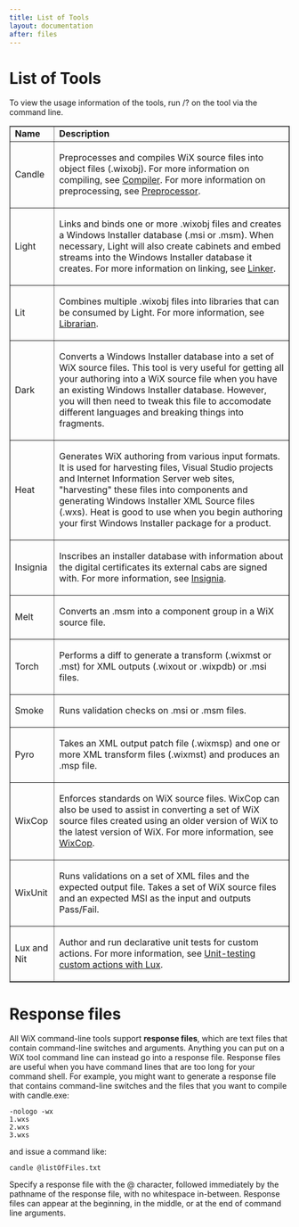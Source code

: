 ```yaml
---
title: List of Tools
layout: documentation
after: files
---
```

# List of Tools

To view the usage information of the tools, run /? on the tool via the command line.

<table border="1">
  <tr>
    <td><b>Name</b></td>
    <td><b>Description</b></td>
  </tr>
  <tr>
    <td>
      <p>Candle</p>
    </td>
    <td>
      <p>Preprocesses and compiles WiX source files into object files (.wixobj). For more 
      information on compiling, see <a href="../candle/">Compiler</a>. For more information on 
      preprocessing, see <a href="../preprocessor/">Preprocessor</a>.</p>
    </td>
  </tr>
  <tr>
    <td>
      <p>Light</p>
    </td>
    <td>
      <p>Links and binds one or more .wixobj files and creates a Windows Installer 
      database (.msi or .msm). When necessary, Light will also create cabinets and embed 
      streams into the Windows Installer database it creates.&nbsp;For more information 
      on linking, see <a href="../light/">Linker</a>.</p>
    </td>
  </tr>
  <tr>
    <td>
      <p>Lit</p>
    </td>
    <td>
      <p>Combines multiple .wixobj files into libraries that can be consumed by Light. 
      For more information, see <a href="../lit/">Librarian</a>.</p>
    </td>
  </tr>
  <tr>
   <td>
      <p>Dark</p>
    </td>
    <td>
      <p>Converts a Windows Installer database into a set of WiX source files. This tool 
      is very useful for getting all your authoring into a WiX source file when you 
      have an existing Windows Installer database. However, you will then need to 
      tweak this file to accomodate different languages and breaking things into 
      fragments.</p>
    </td>
  </tr>
  <tr>
    <td>
      <p>Heat</p>
    </td>
    <td>
      <p>Generates WiX authoring from various input formats. It is used for harvesting 
      files, Visual Studio projects and Internet Information Server web sites, 
      &quot;harvesting&quot; these files into components and generating Windows Installer XML 
      Source files (.wxs). Heat is good to use when you begin authoring your first 
      Windows Installer package for a product.</p>
    </td>
  </tr>
  <tr>
    <td>
      <p>Insignia</p>
    </td>
    <td>
      <p>Inscribes an installer database with information about the digital certificates its external cabs are signed with. 
      For more information, see <a href="../insignia/">Insignia</a>.</p>
    </td>
  </tr>
  <tr>
    <td>
      <p>Melt</p>
    </td>
    <td>
      <p>Converts an .msm into a component group in a WiX source file.</p>
    </td>
  </tr>
  <tr>
    <td>
      <p>Torch</p>
    </td>
    <td>
      <p>Performs a diff to generate a transform (.wixmst or .mst) for XML outputs (.wixout or .wixpdb) or .msi files.</p>
    </td>
  </tr>
  <tr>
    <td>
      <p>Smoke</p>
    </td>
    <td>
      <p>Runs validation checks on .msi or .msm files.</p>
    </td>
  </tr>
  <tr>
    <td>
      <p>Pyro</p>
    </td>
    <td>
      <p>Takes an XML output patch file (.wixmsp) and one or more XML transform files (.wixmst) and produces an .msp file.</p>
    </td>
  </tr>
  <tr>
    <td>
      <p>WixCop</p>
    </td>
    <td>
      <p>Enforces standards on WiX source files. WixCop can also be used to assist in converting a set of WiX source files created using an older version of WiX to the latest version of WiX.
      For more information, see <a href="../wixcop/">WixCop</a>.</p>
    </td>
  </tr>
  <tr>
    <td>
      <p>WixUnit</p>
    </td>
    <td>
      <p>Runs validations on a set of XML files and the expected output file. Takes a set 
      of WiX source files and an expected MSI as the input and outputs Pass/Fail.</p>
    </td>
  </tr>
  <tr>
    <td>
      <p>Lux and Nit</p>
    </td>
    <td>
      <p>Author and run declarative unit tests for custom actions. For more information,
      see <a href="../lux/">Unit-testing custom actions with Lux</a>.</p>
    </td>
  </tr>
</table>

# Response files

All WiX command-line tools support **response files**, which are text files that contain command-line switches and arguments. Anything you can put on a WiX tool command line can instead go into a response file. Response files are useful when you have command lines that are too long for your command shell. For example, you might want to generate a response file that contains command-line switches and the files that you want to compile with candle.exe:

    -nologo -wx
    1.wxs
    2.wxs 
    3.wxs

  and issue a command like:

    candle @listOfFiles.txt

Specify a response file with the @ character, followed immediately by the pathname of the response file, with no whitespace in-between. Response files can appear at the beginning, in the middle, or at the end of command line arguments.
